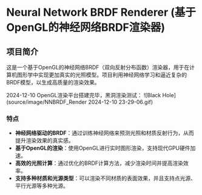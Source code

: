 # Neural Network BRDF Renderer (基于OpenGL的神经网络BRDF渲染器)

## 项目简介
这是一个基于OpenGL的神经网络BRDF（双向反射分布函数）渲染器，用于在计算机图形学中实现更加真实的光照模型。项目利用神经网络学习和逼近复杂的BRDF模型，以生成高质量的渲染效果。

2024-12-10 OpenGL渲染平台搭建完毕，黑洞渲染测试：
![Black Hole](source/image/NNBRDF_Render 2024-12-10 23-29-06.gif)

### 特点
- **神经网络驱动的BRDF**：通过训练神经网络来预测光照和材质反射行为，从而提升渲染效果的真实感。
- **基于OpenGL的渲染**：使用OpenGL进行实时图形渲染，支持现代GPU硬件加速。
- **高效的光照计算**：通过优化的BRDF计算方法，减少渲染时间并提高渲染效率。
- **支持多种材质和光源类型**：可以渲染不同材质的表面效果，并且支持点光源、平行光源等多种光源。